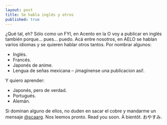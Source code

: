 ```yaml
---
layout: post
title: Se habla inglés y otros
published: true
---
```


¿Qué tal, eh? Sólo como un FYI, en Acento en la O voy a publicar en inglés también porque... pues... puedo. Acá entre nosotros, en AELO se hablan varios idiomas y se quieren hablar otros tantos. Por nombrar algunos:

- Inglés.
- Francés.
- Japonés de anime.
- Lengua de señas mexicana &ndash; ¡imagínense una publicacion así!.

Y quiero aprender:

- Japonés, pero de verdad.
- Portugués.
- Alemán.

Si dominan alguno de ellos, no duden en sacar el cobre y mandarme un mensaje [@scaarg](https://www.twitter.com/scaarg).
Nos leemos pronto. Read you soon. À bientôt. おやすみ.
